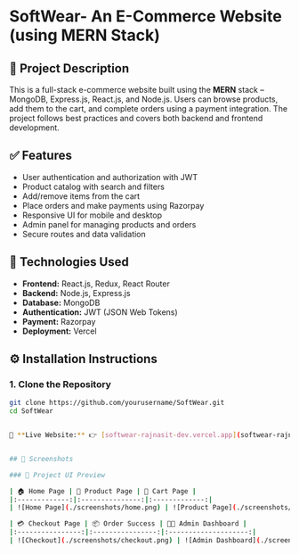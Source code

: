# SoftWear- An E-Commerce Website (using MERN Stack)

## 📌 Project Description
This is a full-stack e-commerce website built using the **MERN** stack – MongoDB, Express.js, React.js, and Node.js. Users can browse products, add them to the cart, and complete orders using a payment integration. The project follows best practices and covers both backend and frontend development.

## ✅ Features
- User authentication and authorization with JWT
- Product catalog with search and filters
- Add/remove items from the cart
- Place orders and make payments using Razorpay
- Responsive UI for mobile and desktop
- Admin panel for managing products and orders
- Secure routes and data validation

## 📂 Technologies Used
- **Frontend:** React.js, Redux, React Router
- **Backend:** Node.js, Express.js
- **Database:** MongoDB
- **Authentication:** JWT (JSON Web Tokens)
- **Payment:** Razorpay
- **Deployment:** Vercel

## ⚙️ Installation Instructions

### 1. Clone the Repository
```bash
git clone https://github.com/yourusername/SoftWear.git
cd SoftWear


🚀 **Live Website:** 👉 [softwear-rajnasit-dev.vercel.app](softwear-rajnasit-dev.vercel.app)


## 📸 Screenshots

### 🎨 Project UI Preview

| 🏠 Home Page | 👕 Product Page | 🛒 Cart Page |
|:-------------:|:---------------:|:-------------:|
| ![Home Page](./screenshots/home.png) | ![Product Page](./screenshots/product.png) | ![Cart Page](./screenshots/cart.png) |

| 💳 Checkout Page | 📦 Order Success | 🧑‍💼 Admin Dashboard |
|:----------------:|:----------------:|:--------------------:|
| ![Checkout](./screenshots/checkout.png) | ![Admin Dashboard](./screenshots/admin-dashboard.png) |
